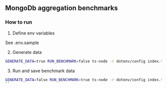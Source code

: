 ## MongoDb aggregation benchmarks

### How to run
1. Define env variables

See .env.sample

2. Generate data

```bash
GENERATE_DATA=true RUN_BENCHMARK=false ts-node -r dotenv/config index.ts
```

3. Run and save benchmark data

```bash
GENERATE_DATA=false RUN_BENCHMARK=true ts-node -r dotenv/config index.ts > report.csv
``